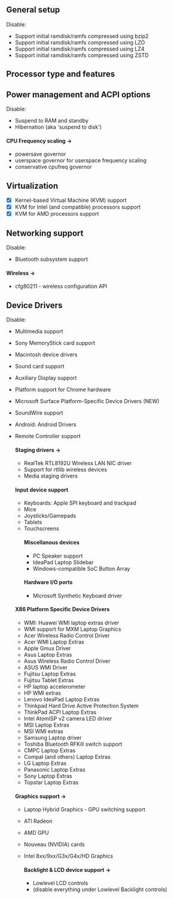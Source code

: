 ## General setup
Disable:
- Support initial ramdisk/ramfs compressed using bzip2
- Support initial ramdisk/ramfs compressed using LZO
- Support initial ramdisk/ramfs compressed using LZ4
- Support initial ramdisk/ramfs compressed using ZSTD

## Processor type and features

## Power management and ACPI options
Disable:
- Suspend to RAM and standby
- Hibernation (aka 'suspend to disk')

#### CPU Frequency scaling ->
- powersave governor
- userspace governor for userspace frequency scaling
- conservative cpufreq governor

## Virtualization
- [x] Kernel-based Virtual Machine (KVM) support
- [x] KVM for Intel (and compatible) processors support
- [x] KVM for AMD processors support

## Networking support
Disable:
- Bluetooth subsystem support

#### Wireless ->
- cfg80211 - wireless configuration API

## Device Drivers
Disable:
- Multimedia support
- Sony MemoryStick card support
- Macintosh device drivers
- Sound card support
- Auxiliary Display support
- Platform support for Chrome hardware
- Microsoft Surface Platform-Specific Device Drivers (NEW)
- SoundWire support
- Android: Android Drivers
- Remote Controller support

  #### Staging drivers ->
  - RealTek RTL8192U Wireless LAN NIC driver
  - Support for rtllib wireless devices
  - Media staging drivers

  #### Input device support
  - Keyboards: Apple SPI keyboard and trackpad
  - Mice
  - Joysticks/Gamepads
  - Tablets
  - Touchscreens
    #### Miscellanous devices
    - PC Speaker support
    - IdeaPad Laptop Slidebar
    - Windows-compatible SoC Button Array
    #### Hardware I/O ports
    - Microsoft Synthetic Keyboard driver

  #### X86 Platform Specific Device Drivers
  - WMI: Huawei WMI laptop extras driver
  - WMI support for MXM Laptop Graphics
  - Acer Wireless Radio Control Driver
  - Acer WMI Laptop Extras
  - Apple Gmux Driver
  - Asus Laptop Extras
  - Asus Wireless Radio Control Driver
  - ASUS WMI Driver
  - Fujitsu Laptop Extras
  - Fujitsu Tablet Extras
  - HP laptop accelerometer
  - HP WMI extras
  - Lenovo IdeaPad Laptop Extras
  - Thinkpad Hard Drive Active Protection System
  - ThinkPad ACPI Laptop Extras
  - Intel AtomISP v2 camera LED driver
  - MSI Laptop Extras
  - MSI WMI extras
  - Samsung Laptop driver
  - Toshiba Bluetooth RFKill switch support
  - CMPC Laptop Extras
  - Compal (and others) Laptop Extras
  - LG Laptop Extras
  - Panasonic Laptop Extras
  - Sony Laptop Extras
  - Topstar Laptop Extras

  #### Graphics support ->
  - Laptop Hybrid Graphics - GPU switching support
  - ATI Radeon
  - AMD GPU
  - Nouveau (NVIDIA) cards
  - Intel 8xx/9xx/G3x/G4x/HD Graphics

    #### Backlight & LCD device support ->
    - Lowlevel LCD controls
    - (disable everything under Lowlevel Backlight controls)
